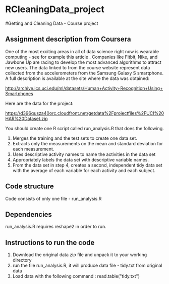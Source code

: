 RCleaningData_project
=====================

#Getting and Cleaning Data - Course project

## Assignment description from Coursera
One of the most exciting areas in all of data science right now is wearable computing - see for example this article . Companies like Fitbit, Nike, and Jawbone Up are racing to develop the most advanced algorithms to attract new users. The data linked to from the course website represent data collected from the accelerometers from the Samsung Galaxy S smartphone. A full description is available at the site where the data was obtained: 

http://archive.ics.uci.edu/ml/datasets/Human+Activity+Recognition+Using+Smartphones 

Here are the data for the project: 

https://d396qusza40orc.cloudfront.net/getdata%2Fprojectfiles%2FUCI%20HAR%20Dataset.zip 

 You should create one R script called run_analysis.R that does the following. 

1. Merges the training and the test sets to create one data set.
1. Extracts only the measurements on the mean and standard deviation for each measurement. 
1. Uses descriptive activity names to name the activities in the data set
1. Appropriately labels the data set with descriptive variable names. 
1. From the data set in step 4, creates a second, independent tidy data set with the average of each variable for each activity and each subject.

## Code structure

Code consists of only one file - run_analysis.R

## Dependencies

run_analysis.R requires reshape2 in order to run.

## Instructions to run the code

1. Download the original data zip file and unpack it to your working directory
2. run the file run_analysis.R, it will produce data file - tidy.txt from original data
3. Load data with the following command : read.table("tidy.txt")


